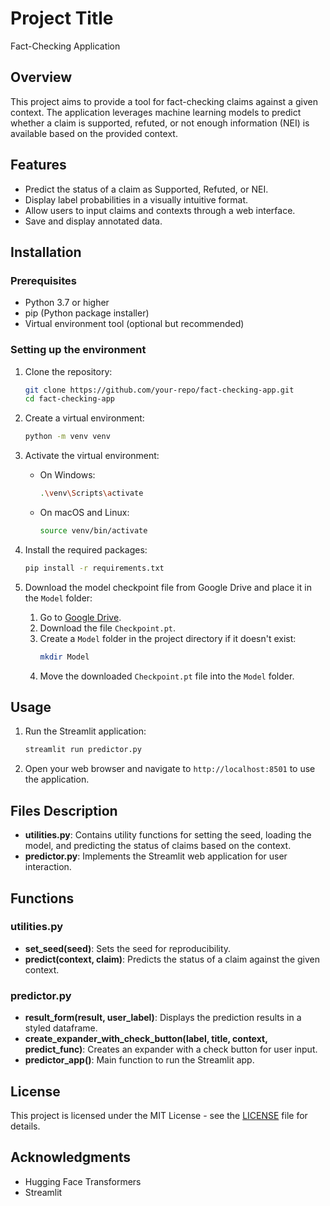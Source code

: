 
# Project Title

Fact-Checking Application

## Overview

This project aims to provide a tool for fact-checking claims against a given context. The application leverages machine learning models to predict whether a claim is supported, refuted, or not enough information (NEI) is available based on the provided context.

## Features

- Predict the status of a claim as Supported, Refuted, or NEI.
- Display label probabilities in a visually intuitive format.
- Allow users to input claims and contexts through a web interface.
- Save and display annotated data.

## Installation

### Prerequisites

- Python 3.7 or higher
- pip (Python package installer)
- Virtual environment tool (optional but recommended)

### Setting up the environment

1. Clone the repository:
    ```sh
    git clone https://github.com/your-repo/fact-checking-app.git
    cd fact-checking-app
    ```

2. Create a virtual environment:
    ```sh
    python -m venv venv
    ```

3. Activate the virtual environment:
    - On Windows:
      ```sh
      .\venv\Scripts\activate
      ```
    - On macOS and Linux:
      ```sh
      source venv/bin/activate
      ```

4. Install the required packages:
    ```sh
    pip install -r requirements.txt
    ```

5. Download the model checkpoint file from Google Drive and place it in the `Model` folder:
    1. Go to [Google Drive](https://drive.google.com/drive/u/0/folders/1zAjAad5J3obOJgioptqEcA-Ta9l5OTul?fbclid=IwAR0Qskn-DcTTrN_LhRd6uRs1LPwjhe5fjDWJuXEay9iuW07TKeijV3lDrJU).
    2. Download the file `Checkpoint.pt`.
    3. Create a `Model` folder in the project directory if it doesn't exist:
       ```sh
       mkdir Model
       ```
    4. Move the downloaded `Checkpoint.pt` file into the `Model` folder.

## Usage

1. Run the Streamlit application:
    ```sh
    streamlit run predictor.py
    ```

2. Open your web browser and navigate to `http://localhost:8501` to use the application.

## Files Description

- **utilities.py**: Contains utility functions for setting the seed, loading the model, and predicting the status of claims based on the context.
- **predictor.py**: Implements the Streamlit web application for user interaction.

## Functions

### utilities.py

- **set_seed(seed)**: Sets the seed for reproducibility.
- **predict(context, claim)**: Predicts the status of a claim against the given context.

### predictor.py

- **result_form(result, user_label)**: Displays the prediction results in a styled dataframe.
- **create_expander_with_check_button(label, title, context, predict_func)**: Creates an expander with a check button for user input.
- **predictor_app()**: Main function to run the Streamlit app.

## License

This project is licensed under the MIT License - see the [LICENSE](LICENSE) file for details.

## Acknowledgments

- Hugging Face Transformers
- Streamlit
